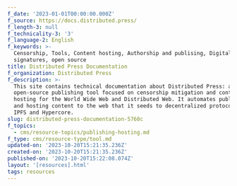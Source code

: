 ```yaml
---
f_date: '2023-01-01T00:00:00.000Z'
f_source: https://docs.distributed.press/
f_length-3: null
f_technicality-3: '3'
f_language-2: English
f_keywords: >-
  Censorship, Tools, Content hosting, Authorship and publising, Digital
  signatures, open source
title: Distributed Press Documentation
f_organization: Distributed Press
f_description: >-
  This site contains technical documentation about Distributed Press: an
  open-source publishing tool focused on censorship mitigation and content
  hosting for the World Wide Web and Distributed Web. It automates publishing
  and hosting content to the web that it seeds to decentralized protocols like
  IPFS and Hypercore.
slug: distributed-press-documentation-5760c
f_topics:
  - cms/resource-topics/publishing-hosting.md
f_type: cms/resource-type/tool.md
updated-on: '2023-10-20T15:21:35.236Z'
created-on: '2023-10-20T15:21:35.236Z'
published-on: '2023-10-20T15:22:08.074Z'
layout: '[resources].html'
tags: resources
---
```



